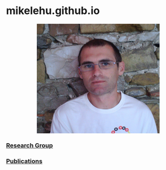 # mikelehu.github.io
<center>
<img src="/images/argazkia.jpg" data-canonical-src="/images/argazkia.jpg" align="middle" width="336" height="300" />
</center>

<div style="text-align: justify">

</div>

### [Research Group](http://http://www.gicas.uji.es//)
### [Publications](https://orcid.org/my-orcid?orcid=0000-0002-7321-8882)
